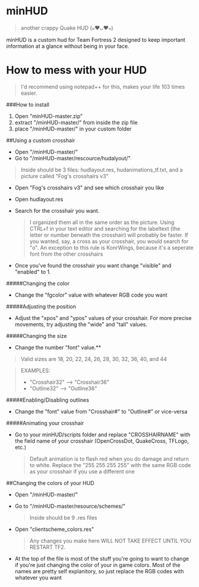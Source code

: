 # minHUD
>another crappy Quake HUD (๑♥ᴗ♥๑)

minHUD is a custom hud for Team Fortress 2 designed to keep important information at a glance without being in your face.


How to mess with your HUD
==

>I'd recommend using notepad++ for this, makes your life 103 times easier.

###How to install

1. Open "minHUD-master.zip"
2. extract "/minHUD-master/" from inside the zip file
3. place "/minHUD-master/" in your custom folder


##Using a custom crosshair

- Open "/minHUD-master/"
- Go to "/minHUD-master/rescource/hudalyout/"  
>Inside should be 3 files: hudlayout.res, hudanimations_tf.txt, and a picture called "Fog's crosshairs v3"
- Open "Fog's crosshairs v3" and see which crosshair you like
- Open hudlayout.res
- Search for the crosshair you want. 

    >I organized them all in the same order as the picture. Using CTRL+f in your text editor and searching for the labeltext (the letter or number beneath the crosshair) will probably be faster. 
    If you wanted, say, a cross as your crosshair, you would search for "o". An exception to this rule is KonrWings, because it's a seperate font from the other crosshairs

- Once you've found the crosshair you want change "visible" and "enabled" to 1.

#####Changing the color
- Change the "fgcolor" value with whatever RGB code you want

#####Adjusting the position
- Adjust the "xpos" and "ypos" values of your crosshair. For more precise movements, try adjusting the "wide" and "tall" values.

#####Changing the size
- Change the number "font" value.**
> Valid sizes are 18, 20, 22, 24, 26, 28, 30, 32, 36, 40, and 44

 >EXAMPLES:
>- "Crosshair32" --> "Crosshair36"
>- "Outline32" --> "Outline36"

#####Enabling/Disabling outlines
- Change the "font" value from "Crosshair#" to "Outline#" or vice-versa

	
#####Animating your crosshair
- Go to your minHUD/scripts folder and replace "CROSSHAIRNAME" with the field name of your crosshair (OpenCrossDot, QuakeCross, TFLogo, etc.)
    > Default animation is to flash red when you do damage and return to white. Replace the "255 255 255 255" with the same RGB code as your crosshair if you use a different one
	

##Changing the colors of your HUD

- Open "/minHUD-master/"
- Go to "/minHUD-master/resource/schemes/"
	>	Inside should be 9 .res files
	
- Open "clientscheme_colors.res"
	> Any changes you make here WILL NOT TAKE EFFECT UNTIL YOU RESTART TF2.
	
- At the top of the file is most of the stuff you're going to want to change if you're just changing the color of your in game colors. Most of the names are pretty self explanitory, so just replace the RGB codes with whatever you want
